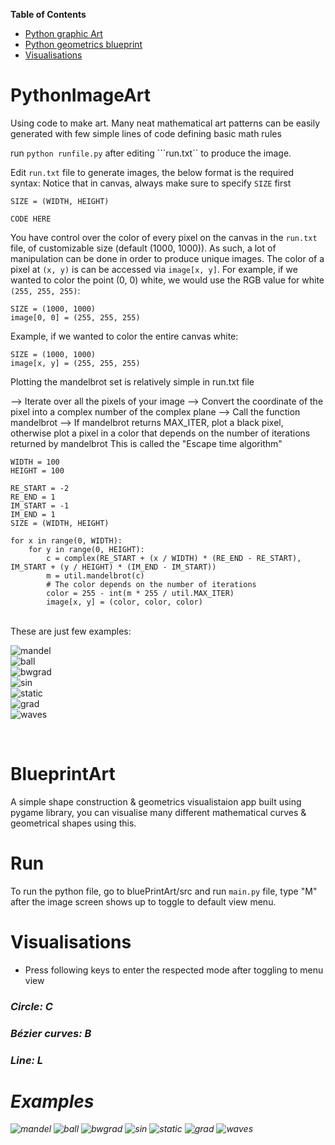 **Table of Contents**
- [Python graphic Art](#PythonImageArt)
- [Python geometrics blueprint](#BlueprintArt)
- [Visualisations](#Visualisations)



# PythonImageArt
Using code to make art.
Many neat mathematical art patterns can be easily generated with few simple lines of code defining basic math rules

run ```python runfile.py``` after editing ```run.txt`` to produce the image.

Edit ```run.txt``` file to generate images, the below format is the required syntax:
Notice that in canvas, always make sure to specify ```SIZE``` first

```
SIZE = (WIDTH, HEIGHT)

CODE HERE
```

You have control over the color of every pixel on the canvas in the ```run.txt``` file, of customizable size (default (1000, 1000)). As such, a lot of manipulation can be done in order to produce unique images. The color of a pixel at ```(x, y)``` is can be accessed via ```image[x, y]```. For example, if we wanted to color the point (0, 0) white, we would use the RGB value for white ```(255, 255, 255)```:
```
SIZE = (1000, 1000)
image[0, 0] = (255, 255, 255)
```

Example, if we wanted to color the entire canvas white:
```
SIZE = (1000, 1000)
image[x, y] = (255, 255, 255)
```


Plotting the mandelbrot set is relatively simple in run.txt file

--> Iterate over all the pixels of your image
--> Convert the coordinate of the pixel into a complex number of the complex plane
--> Call the function mandelbrot
--> If mandelbrot returns MAX_ITER, plot a black pixel, otherwise plot a pixel in a color that depends on the number of iterations returned by mandelbrot
This is called the "Escape time algorithm"


```
WIDTH = 100
HEIGHT = 100

RE_START = -2
RE_END = 1
IM_START = -1
IM_END = 1
SIZE = (WIDTH, HEIGHT)

for x in range(0, WIDTH):
	for y in range(0, HEIGHT):
		c = complex(RE_START + (x / WIDTH) * (RE_END - RE_START), IM_START + (y / HEIGHT) * (IM_END - IM_START))
		m = util.mandelbrot(c)
		# The color depends on the number of iterations
		color = 255 - int(m * 255 / util.MAX_ITER)
		image[x, y] = (color, color, color)
```


</br>
These are just few examples:




![mandel](https://raw.githubusercontent.com/akshaykalucha3/PtythonImageArt/master/samples/mandelbrot_hd.png)
</br>
![ball](https://raw.githubusercontent.com/akshaykalucha3/PtythonImageArt/master/samples/ball.png)
</br>
![bwgrad](https://raw.githubusercontent.com/akshaykalucha3/PtythonImageArt/master/samples/4kbg.png)
</br>
![sin](https://raw.githubusercontent.com/akshaykalucha3/PtythonImageArt/master/samples/sin.png)
</br>
![static](https://raw.githubusercontent.com/akshaykalucha3/PtythonImageArt/master/samples/static_circle.png)
</br>
![grad](https://raw.githubusercontent.com/akshaykalucha3/PtythonImageArt/master/samples/gradient.png)
</br>
![waves](https://raw.githubusercontent.com/akshaykalucha3/PtythonImageArt/master/samples/waves.png)

</br>


# BlueprintArt

A simple shape construction & geometrics visualistaion app built using pygame library, you can visualise many different mathematical curves & geometrical shapes using this.

# Run
To run the python file, go to bluePrintArt/src and run ```main.py``` file, type "M" after the image screen shows up to toggle to default view menu.

# Visualisations 
- Press following keys to enter the respected mode after toggling to menu view
<h3> <i>Circle: C</h3>
<h3> Bézier curves: B</h3>
<h3> Line: L<i></h3>

# Examples

![mandel](https://raw.githubusercontent.com/akshaykalucha3/PtythonImageArt/master/samples/mandelbrot_hd.png)
![ball](https://raw.githubusercontent.com/akshaykalucha3/PtythonImageArt/master/samples/ball.png)
![bwgrad](https://raw.githubusercontent.com/akshaykalucha3/PtythonImageArt/master/samples/4kbg.png)
![sin](https://raw.githubusercontent.com/akshaykalucha3/PtythonImageArt/master/samples/sin.png)
![static](https://raw.githubusercontent.com/akshaykalucha3/PtythonImageArt/master/samples/static_circle.png)
![grad](https://raw.githubusercontent.com/akshaykalucha3/PtythonImageArt/master/samples/gradient.png)
![waves](https://raw.githubusercontent.com/akshaykalucha3/PtythonImageArt/master/samples/waves.png)